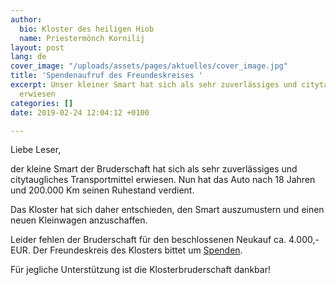 ```yaml
---
author:
  bio: Kloster des heiligen Hiob
  name: Priestermönch Kornilij
layout: post
lang: de
cover_image: "/uploads/assets/pages/aktuelles/cover_image.jpg"
title: 'Spendenaufruf des Freundeskreises '
excerpt: Unser kleiner Smart hat sich als sehr zuverlässiges und citytaugliches Transportmittel
  erwiesen
categories: []
date: 2019-02-24 12:04:12 +0100

---
```

Liebe Leser,

der kleine Smart der Bruderschaft hat sich als sehr zuverlässiges und citytaugliches Transportmittel erwiesen. Nun hat das Auto nach 18 Jahren und 200.000 Km seinen Ruhestand verdient.

Das Kloster hat sich daher entschieden, den Smart auszumustern und einen neuen Kleinwagen anzuschaffen.

Leider fehlen der Bruderschaft für den beschlossenen Neukauf ca. 4.000,- EUR. Der Freundeskreis des Klosters bittet um [Spenden](https://www.hiobmon.org/spenden/ "Spenden").

Für jegliche Unterstützung ist die Klosterbruderschaft dankbar!
